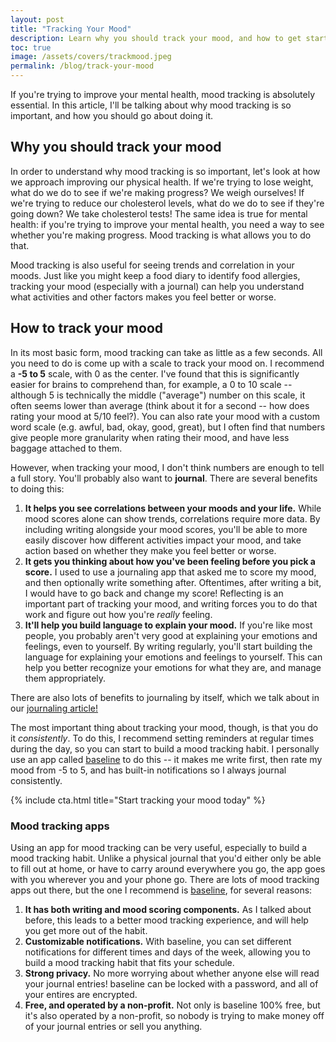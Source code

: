 ```yaml
---
layout: post
title: "Tracking Your Mood"
description: Learn why you should track your mood, and how to get started.
toc: true
image: /assets/covers/trackmood.jpeg
permalink: /blog/track-your-mood
---
```


If you're trying to improve your mental health, mood tracking is absolutely essential. In this article, I'll be talking about why mood tracking is so important, and how you should go about doing it.

## Why you should track your mood

In order to understand why mood tracking is so important, let's look at how we approach improving our physical health. If we're trying to lose weight, what do we do to see if we're making progress? We weigh ourselves! If we're trying to reduce our cholesterol levels, what do we do to see if they're going down? We take cholesterol tests! The same idea is true for mental health: if you're trying to improve your mental health, you need a way to see whether you're making progress. Mood tracking is what allows you to do that.

Mood tracking is also useful for seeing trends and correlation in your moods. Just like you might keep a food diary to identify food allergies, tracking your mood (especially with a journal) can help you understand what activities and other factors makes you feel better or worse. 

## How to track your mood

In its most basic form, mood tracking can take as little as a few seconds. All you need to do is come up with a scale to track your mood on. I recommend a **-5 to 5** scale, with 0 as the center. I've found that this is significantly easier for brains to comprehend than, for example, a 0 to 10 scale -- although 5 is technically the middle ("average") number on this scale, it often seems lower than average (think about it for a second -- how does rating your mood at 5/10 feel?). You can also rate your mood with a custom word scale (e.g. awful, bad, okay, good, great), but I often find that numbers give people more granularity when rating their mood, and have less baggage attached to them.

However, when tracking your mood, I don't think numbers are enough to tell a full story. You'll probably also want to **journal**. There are several benefits to doing this:

1. **It helps you see correlations between your moods and your life.** While mood scores alone can show trends, correlations require more data. By including writing alongside your mood scores, you'll be able to more easily discover how different activities impact your mood, and take action based on whether they make you feel better or worse.
2. **It gets you thinking about how you've been feeling before you pick a score.** I used to use a journaling app that asked me to score my mood, and then optionally write something after. Oftentimes, after writing a bit, I would have to go back and change my score! Reflecting is an important part of tracking your mood, and writing forces you to do that work and figure out how you're *really* feeling.
3. **It'll help you build language to explain your mood.** If you're like most people, you probably aren't very good at explaining your emotions and feelings, even to yourself. By writing regularly, you'll start building the language for explaining your emotions and feelings to yourself. This can help you better recognize your emotions for what they are, and manage them appropriately.

There are also lots of benefits to journaling by itself, which we talk about in our [journaling article!](/blog/journaling-for-mental-health)

The most important thing about tracking your mood, though, is that you do it *consistently*. To do this, I recommend setting reminders at regular times during the day, so you can start to build a mood tracking habit. I personally use an app called [baseline](https://getbaseline.app) to do this -- it makes me write first, then rate my mood from -5 to 5, and has built-in notifications so I always journal consistently.

{% include cta.html title="Start tracking your mood today" %}

### Mood tracking apps

Using an app for mood tracking can be very useful, especially to build a mood tracking habit. Unlike a physical journal that you'd either only be able to fill out at home, or have to carry around everywhere you go, the app goes with you wherever you and your phone go. There are lots of mood tracking apps out there, but the one I recommend is [baseline](https://getbaseline.app), for several reasons:

1. **It has both writing and mood scoring components.** As I talked about before, this leads to a better mood tracking experience, and will help you get more out of the habit.
2. **Customizable notifications.** With baseline, you can set different notifications for different times and days of the week, allowing you to build a mood tracking habit that fits your schedule.
3. **Strong privacy.** No more worrying about whether anyone else will read your journal entries! baseline can be locked with a password, and all of your entires are encrypted.
4. **Free, and operated by a non-profit.** Not only is baseline 100% free, but it's also operated by a non-profit, so nobody is trying to make money off of your journal entries or sell you anything.